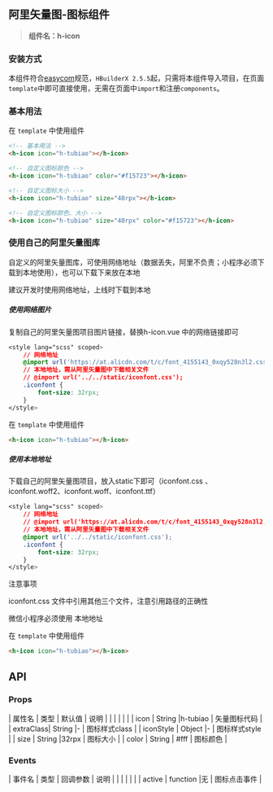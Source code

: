 ## 阿里矢量图-图标组件
> **组件名：h-icon**

### 安装方式

本组件符合[easycom](https://uniapp.dcloud.io/collocation/pages?id=easycom)规范，`HBuilderX 2.5.5`起，只需将本组件导入项目，在页面`template`中即可直接使用，无需在页面中`import`和注册`components`。

### 基本用法

在 ``template`` 中使用组件

```html
<!-- 基本用法 -->
<h-icon icon="h-tubiao"></h-icon>

<!-- 自定义图标颜色 -->
<h-icon icon="h-tubiao" color="#f15723"></h-icon>

<!-- 自定义图标大小 -->
<h-icon icon="h-tubiao" size="40rpx"></h-icon>

<!-- 自定义图标颜色、大小 -->
<h-icon icon="h-tubiao" size="40rpx" color="#f15723"></h-icon>
```

### 使用自己的阿里矢量图库

自定义的阿里矢量图库，可使用网络地址（数据丢失，阿里不负责；小程序必须下载到本地使用），也可以下载下来放在本地

建议开发时使用网络地址，上线时下载到本地

##### 使用网络图片

复制自己的阿里矢量图项目图片链接，替换h-icon.vue 中的网络链接即可

```css
<style lang="scss" scoped>
	// 网络地址
	@import url('https://at.alicdn.com/t/c/font_4155143_0xqy528n3l2.css');
	// 本地地址，需从阿里矢量图中下载相关文件
	// @import url('../../static/iconfont.css');
	.iconfont {
		font-size: 32rpx;
	}
</style>
```

在 ``template`` 中使用组件

```html
<h-icon icon="h-tubiao"></h-icon>
```

##### 使用本地地址

下载自己的阿里矢量图项目，放入static下即可（iconfont.css 、iconfont.woff2、iconfont.woff、iconfont.ttf）

```css
<style lang="scss" scoped>
	// 网络地址
	// @import url('https://at.alicdn.com/t/c/font_4155143_0xqy528n3l2.css');
	// 本地地址，需从阿里矢量图中下载相关文件
	@import url('../../static/iconfont.css');
	.iconfont {
		font-size: 32rpx;
	}
</style>
```

注意事项

iconfont.css 文件中引用其他三个文件，注意引用路径的正确性

微信小程序必须使用 本地地址

在 ``template`` 中使用组件

```html
<h-icon icon="h-tubiao"></h-icon>
```

##### 

## API

### Props

|  属性名	|    类型	| 默认值	| 说明			|
|			|			|			|				|
| icon		| String	|h-tubiao	| 矢量图标代码	|
| extraClass| String	|-			| 图标样式class	|
| iconStyle	| Object	|-			| 图标样式style	|
| size		| String	|32rpx		| 图标大小		|
| color		| String	| #fff		| 图标颜色		|

### Events

|  事件名	|    类型	|  回调参数	|    说明		|
|			|			|			|				|
| active	| function	|无			| 图标点击事件	|



